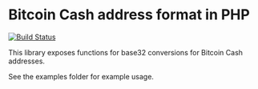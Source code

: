 # Bitcoin Cash address format in PHP

[![Build Status](https://travis-ci.org/btccom/cashaddress-php.svg?branch=master)](https://travis-ci.org/btccom/cashaddress-php)


This library exposes functions for base32 conversions
for Bitcoin Cash addresses. 

See the examples folder for example usage.
